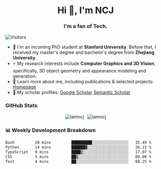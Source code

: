 <h1 align="center">Hi 👋, I'm NCJ</h1>
<h3 align="center">I'm a fan of Tech.</h3>

![Visitors](https://visitor-badge.laobi.icu/badge?page_id=iamNCJ)

- 🌱 I'm an incoming PhD student at **Stanford University**. Before that, I received my master's degree and bachelor's degree from **Zhejiang University**.
- ⚡ My research interests include **Computer Graphics and 3D Vision**, specifically, 3D object geometry and appearance modeling and generation.
- 🚀 Learn more about me, including publications & selected projects: [Homepage](https://www.chong-zeng.com)
- 📖 My scholar profiles: [Google Scholar](https://scholar.google.com/citations?user=4dID7zIAAAAJ) [Semantic Scholar](https://www.semanticscholar.org/author/Chong-Zeng/2223946708)

</p>

<h3 align="left">GitHub Stats</h3>

<div style="display: flex; gap: 10px; justify-content: center; align-items: center;">
  <img src="https://github-readme-stats.vercel.app/api?username=iamncj&show_icons=true&locale=en" alt="iamncj" />
  <img src="https://github-readme-streak-stats-omega-eight.vercel.app/?user=iamncj&card_width=467" alt="iamncj" />
</div>

<h3 align="left">📊 Weekly Development Breakdown</h3>

<!--START_SECTION:waka-->

```txt
Bash         20 mins         █████████░░░░░░░░░░░░░░░░   35.49 %
Python       14 mins         ██████▓░░░░░░░░░░░░░░░░░░   26.15 %
TypeScript   9 mins          ████▒░░░░░░░░░░░░░░░░░░░░   17.07 %
CSS          5 mins          ██▒░░░░░░░░░░░░░░░░░░░░░░   09.06 %
Text         4 mins          ██░░░░░░░░░░░░░░░░░░░░░░░   08.25 %
```

<!--END_SECTION:waka-->
